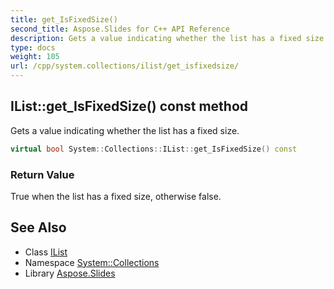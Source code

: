 ```yaml
---
title: get_IsFixedSize()
second_title: Aspose.Slides for C++ API Reference
description: Gets a value indicating whether the list has a fixed size.
type: docs
weight: 105
url: /cpp/system.collections/ilist/get_isfixedsize/
---
```

## IList::get_IsFixedSize() const method


Gets a value indicating whether the list has a fixed size.

```cpp
virtual bool System::Collections::IList::get_IsFixedSize() const
```


### Return Value

True when the list has a fixed size, otherwise false.

## See Also

* Class [IList](./)
* Namespace [System::Collections](../)
* Library [Aspose.Slides](../../)